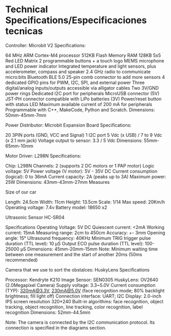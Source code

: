 Technical Specifications/Especificaciones tecnicas
====  

Controller: Microbit V2
Specifications:

64 MHz ARM Cortex-M4 processor
512KB Flash Memory
RAM 128KB
5x5 Red LED Matrix
2 programmable buttons + a touch logo
MEMS microphone and LED power indicator
Integrated temperature and light sensors, plus accelerometer, compass and speaker
2.4 GHz radio to communicate micro:bits
Bluetooth BLE 5.0
25-pin comb connector to add more sensors
4 dedicated GPIO pins for PWM, I2C, SPI, and external power
Three digital/analog inputs/outputs accessible via alligator cables
Two 3V/GND power rings
Dedicated I2C port for peripherals
MicroUSB connector (5V)
JST-PH connector compatible with LiPo batteries (3V)
Power/reset button with status LED
Maximum available current of 200 mA for peripherals
Programmable with C++, MakeCode, Python and Scratch.
Dimensions: 50mm-45mm-7mm

Power Distributor: Microbit Expansion Board
Specifications:

20 3PIN ports (GND, VCC and Signal)
1 I2C port
5 Vdc (x USB) / 7 to 9 Vdc (x 2.1 mm jack)
Voltage output to sensor: 3.3 / 5 Vdc
Dimensions: 55mm-65mm-10mm


Motor Driver: L298N
Specifications:

Chip: L298N
Channels: 2 (supports 2 DC motors or 1 PAP motor)
Logic voltage: 5V
Power voltage (V motor): 5V - 35V DC
Current consumption (logical): 0 to 36mA
Current capacity: 2A (peaks up to 3A)
Maximum power: 25W
Dimensions: 43mm-43mm-27mm
Measures

Size of our car

Length: 24.5cm
Width: 11cm
Height: 13.5cm
Scale: 1/14
Max speed: 20Km/h
Operating voltage: 7.4v
Battery model: 18650 x2

Ultrasonic Sensor HC-SR04

Specifications
Operating Voltage: 5V DC
Quiescent current: <2mA
Working current: 15mA
Measuring range: 2cm to 450cm
Accuracy: +- 3mm
Opening angle: 15°
Ultrasound frequency: 40KHz
Minimum TRIG trigger pulse duration (TTL level): 10 μS
Output ECO pulse duration (TTL level): 100-25000 μS
Dimensions: 45mm-20mm-15mm
Note: Minimum waiting time between one measurement and the start of another 20ms (50ms recommended)

Camera that we use to sort the obstalces: HuskyLens
Specifications

Processor: Kendryte K210
Image Sensor: SEN0305 HuskyLens: OV2640 (2.0Megapixel Camera)
Supply voltage: 3.3~5.0V
Current consumption (TYP): 320mA@3.3V, 230mA@5.0V (face recognition mode; 80% backlight brightness; fill light off)
Connection interface: UART; I2C
Display: 2.0-inch IPS screen resolution 320*240
Built-in algorithms: face recognition, object tracking, object recognition, line tracking, color recognition, label recognition
Dimensions: 52mm-44.5mm

Note: The camera is connected by the I2C communication protocol. Its connection is specified in the diagrams section.
